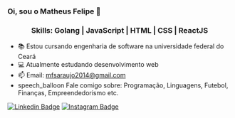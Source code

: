 ### Oi, sou o Matheus Felipe 👋

<h3 align="center">Skills: Golang | JavaScript | HTML | CSS | ReactJS </h3>


- 📚 Estou cursando engenharia de software na universidade federal do Ceará
- 💻 Atualmente estudando desenvolvimento web
- 📫 Email: mfsaraujo2014@gmail.com
- speech_balloon Fale comigo sobre: Programação, Linguagens, Futebol, Finanças, Empreendedorismo etc.

[![Linkedin Badge](https://img.shields.io/badge/-Matheus_Felipe-blue?style=flat&logo=Linkedin&logoColor=white&link=https://www.linkedin.com/in/matheusfelipearaujo14/)](https://www.linkedin.com/in/matheusfelipearaujo14/)
[![Instagram Badge](https://img.shields.io/badge/-@matheusfelipe14__-purple?style=flat&logo=instagram&logoColor=white&link=https://www.instagram.com/matheusfelipe14_/)](https://www.instagram.com/matheusfelipe14_/)
<br>


